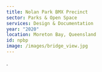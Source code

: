 ```yaml
---
title: Nolan Park BMX Precinct
sector: Parks & Open Space
services: Design & Documentation
year: "2020"
location: Moreton Bay, Queensland
id: npbp
image: /images/bridge_view.jpg
---
```


.
